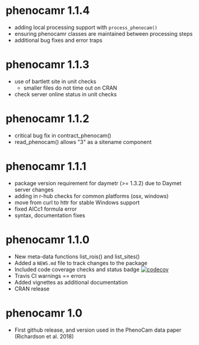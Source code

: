 # phenocamr 1.1.4

* adding local processing support with `process_phenocam()`
* ensuring phenocamr classes are maintained between processing steps
* additional bug fixes and error traps

# phenocamr 1.1.3

* use of bartlett site in unit checks
  * smaller files do not time out on CRAN
* check server online status in unit checks

# phenocamr 1.1.2

* critical bug fix in contract_phenocam()
* read_phenocam() allows "3" as a sitename component

# phenocamr 1.1.1

* package version requirement for daymetr (>= 1.3.2) due to Daymet server changes
* adding in r-hub checks for common platforms (osx, windows)
* move from curl to httr for stable Windows support
* fixed AICc1 formula error
* syntax, documentation fixes

# phenocamr 1.1.0

* New meta-data functions list_rois() and list_sites()
* Added a `NEWS.md` file to track changes to the package
* Included code coverage checks and status badge [![codecov](https://codecov.io/gh/khufkens/phenocamr/branch/master/graph/badge.svg)](https://codecov.io/gh/khufkens/phenocamr)
* Travis CI warnings == errors
* Added vignettes as additional documentation
* CRAN release

# phenocamr 1.0

* First github release, and version used in the PhenoCam data paper (Richardson et al. 2018)
